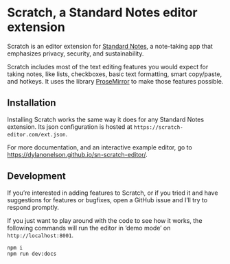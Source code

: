 # Scratch, a Standard Notes editor extension

Scratch is an editor extension for [Standard Notes](https://standardnotes.org/), a note-taking app that emphasizes privacy, security, and sustainability.

Scratch includes most of the text editing features you would expect for taking notes, like lists, checkboxes, basic text formatting, smart copy/paste, and hotkeys. It uses the library [ProseMirror](https://prosemirror.net/) to make those features possible.

## Installation

Installing Scratch works the same way it does for any Standard Notes extension. Its json configuration is hosted at `https://scratch-editor.com/ext.json`.

For more documentation, and an interactive example editor, go to <https://dylanonelson.github.io/sn-scratch-editor/>.

## Development

If you’re interested in adding features to Scratch, or if you tried it and have suggestions for features or bugfixes, open a GitHub issue and I’ll try to respond promptly.

If you just want to play around with the code to see how it works, the following commands will run the editor in ‘demo mode’ on `http://localhost:8001`.

```
npm i
npm run dev:docs
```
